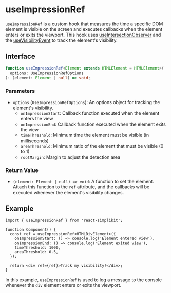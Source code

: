 # useImpressionRef

`useImpressionRef` is a custom hook that measures the time a specific DOM element is visible on the screen and executes callbacks when the element enters or exits the viewport. This hook uses [useIntersectionObserver](./useIntersectionObserver) and the [useVisibilityEvent](./useVisibilityEvent) to track the element's visibility.

## Interface

```typescript
function useImpressionRef<Element extends HTMLElement = HTMLElement>(
  options: UseImpressionRefOptions
): (element: Element | null) => void;
```

### Parameters

- `options` (`UseImpressionRefOptions`): An options object for tracking the element's visibility.
  - `onImpressionStart`: Callback function executed when the element enters the view
  - `onImpressionEnd`: Callback function executed when the element exits the view
  - `timeThreshold`: Minimum time the element must be visible (in milliseconds)
  - `areaThreshold`: Minimum ratio of the element that must be visible (0 to 1)
  - `rootMargin`: Margin to adjust the detection area

### Return Value

- `(element: Element | null) => void`: A function to set the element. Attach this function to the `ref` attribute, and the callbacks will be executed whenever the element's visibility changes.

## Example

```tsx
import { useImpressionRef } from 'react-simplikit';

function Component() {
  const ref = useImpressionRef<HTMLDivElement>({
    onImpressionStart: () => console.log('Element entered view'),
    onImpressionEnd: () => console.log('Element exited view'),
    timeThreshold: 1000,
    areaThreshold: 0.5,
  });

  return <div ref={ref}>Track my visibility!</div>;
}
```

In this example, `useImpressionRef` is used to log a message to the console whenever the `div` element enters or exits the viewport.
